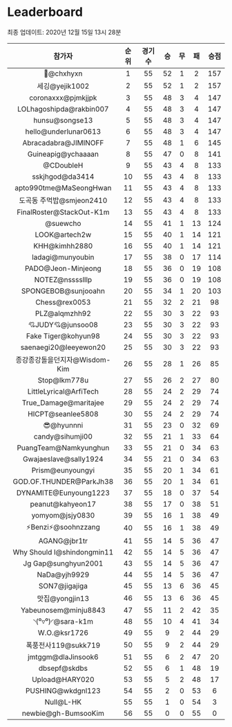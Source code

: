 # Leaderboard
최종 업데이트: 2020년 12월 15일 13시 28분




| 참가자 | 순위 | 경기수 | 승 | 무 | 패 | 승점 |
|:---:|:---:|:---:|:---:|:---:|:---:|:---:|
| 👑@chxhyxn | 1 | 55 | 52 | 1 | 2 | 157 |
| 세깅@yejik1002 | 2 | 55 | 52 | 1 | 2 | 157 |
| coronaxxx@pjmkjjpk | 3 | 55 | 48 | 3 | 4 | 147 |
| LOLhagoshipda@rakbin007 | 4 | 55 | 48 | 3 | 4 | 147 |
| hunsu@songse13 | 5 | 55 | 48 | 3 | 4 | 147 |
| hello@underlunar0613 | 6 | 55 | 48 | 3 | 4 | 147 |
| Abracadabra@JIMINOFF | 7 | 55 | 48 | 1 | 6 | 145 |
| Guineapig@ychaaaan | 8 | 55 | 47 | 0 | 8 | 141 |
| @CDoubleH | 9 | 55 | 43 | 4 | 8 | 133 |
| sskjhgod@da3414 | 10 | 55 | 43 | 4 | 8 | 133 |
| apto990tme@MaSeongHwan | 11 | 55 | 43 | 4 | 8 | 133 |
| 도곡동 주먹밥@smjeon2410 | 12 | 55 | 43 | 4 | 8 | 133 |
| FinalRoster@StackOut-K1m | 13 | 55 | 43 | 4 | 8 | 133 |
| @suewcho | 14 | 55 | 41 | 1 | 13 | 124 |
| LOOK@artech2w | 15 | 55 | 40 | 1 | 14 | 121 |
| KHH@kimhh2880 | 16 | 55 | 40 | 1 | 14 | 121 |
| ladagi@munyoubin | 17 | 55 | 38 | 0 | 17 | 114 |
| PADO@Jeon-Minjeong | 18 | 55 | 36 | 0 | 19 | 108 |
| NOTEZ@nsssslllp | 19 | 55 | 36 | 0 | 19 | 108 |
| SPONGEBOB@sunjooahn | 20 | 55 | 34 | 1 | 20 | 103 |
| Chess@rex0053 | 21 | 55 | 32 | 2 | 21 | 98 |
| PLZ@alqmzhh92 | 22 | 55 | 30 | 3 | 22 | 93 |
| 💘JUDY💘@junsoo08 | 23 | 55 | 30 | 3 | 22 | 93 |
| Fake Tiger@kohyun98 | 24 | 55 | 30 | 3 | 22 | 93 |
| saenaegi20@leeyewon20 | 25 | 55 | 30 | 3 | 22 | 93 |
| 종강종강돌을던지자@Wisdom-Kim | 26 | 55 | 28 | 1 | 26 | 85 |
| Stop@lkm778u | 27 | 55 | 26 | 2 | 27 | 80 |
| LittleLyrical@ArfiTech | 28 | 55 | 24 | 2 | 29 | 74 |
| True_Damage@maritajee | 29 | 55 | 24 | 2 | 29 | 74 |
| HICPT@seanlee5808 | 30 | 55 | 24 | 2 | 29 | 74 |
| 😎@hyunnni | 31 | 55 | 23 | 0 | 32 | 69 |
| candy@sihumji00 | 32 | 55 | 21 | 1 | 33 | 64 |
| PuangTeam@Namkyunghun | 33 | 55 | 21 | 0 | 34 | 63 |
| Gwajaeslave@sally1924 | 34 | 55 | 21 | 0 | 34 | 63 |
| Prism@eunyoungyi | 35 | 55 | 20 | 1 | 34 | 61 |
| GOD.OF.THUNDER@ParkJh38 | 36 | 55 | 20 | 1 | 34 | 61 |
| DYNAMITE@Eunyoung1223 | 37 | 55 | 18 | 0 | 37 | 54 |
| peanut@kahyeon17 | 38 | 55 | 17 | 0 | 38 | 51 |
| yomyom@jsjy0830 | 39 | 55 | 16 | 1 | 38 | 49 |
| ⚡Benzi⚡@soohnzzang | 40 | 55 | 16 | 1 | 38 | 49 |
| AGANG@jbr1tr | 41 | 55 | 14 | 5 | 36 | 47 |
| Why Should I@shindongmin11 | 42 | 55 | 14 | 5 | 36 | 47 |
| Jg Gap@sunghyun2001 | 43 | 55 | 14 | 5 | 36 | 47 |
| NaDa@yjh9929 | 44 | 55 | 14 | 5 | 36 | 47 |
| SON7@jigajiga | 45 | 55 | 13 | 6 | 36 | 45 |
| 맛집@yongjin13 | 46 | 55 | 13 | 6 | 36 | 45 |
| Yabeunosem@minju8843 | 47 | 55 | 11 | 2 | 42 | 35 |
| ◝(⁰▿⁰)◜@sara-k1m | 48 | 55 | 10 | 4 | 41 | 34 |
| W.O.@ksr1726 | 49 | 55 | 9 | 2 | 44 | 29 |
| 폭풍전사119@sukk719 | 50 | 55 | 9 | 2 | 44 | 29 |
| jmtggm@dlaJinsook6 | 51 | 55 | 6 | 2 | 47 | 20 |
| dbsepf@skdbs | 52 | 55 | 6 | 1 | 48 | 19 |
| Upload@HARY020 | 53 | 55 | 5 | 2 | 48 | 17 |
| PUSHING@wkdgnl123 | 54 | 55 | 2 | 0 | 53 | 6 |
| Null@L-HK | 55 | 55 | 1 | 0 | 54 | 3 |
| newbie@gh-BumsooKim | 56 | 55 | 0 | 0 | 55 | 0 |